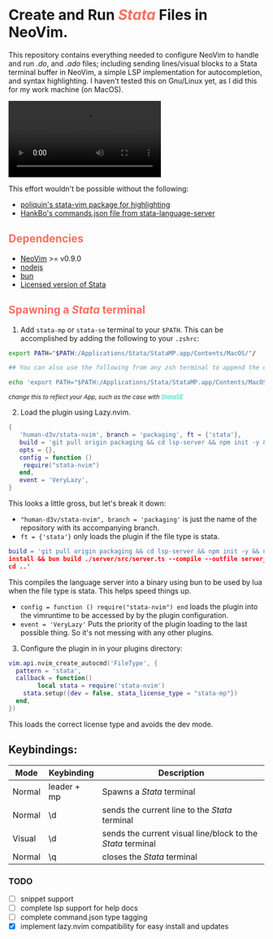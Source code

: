 # Create and Run <span style="color:#F87060">*Stata*</span> Files in NeoVim. 
This repository contains everything needed to configure NeoVim to handle and
run *.do*, and *.ado* files; including sending lines/visual blocks to a Stata
terminal buffer in NeoVim,  a simple LSP implementation for autocompletion, and
syntax highlighting. I haven't tested this on Gnu/Linux yet, as I did this for
my work machine (on MacOS).

![stata](./assets/stata_spawn.mp4) 


This effort wouldn't be possible without the following:
- [poliquin's stata-vim package for highlighting](https://github.com/poliquin/stata-vim)
- [HankBo's commands.json file from stata-language-server](https://github.com/HankBO/stata-language-server)


## <span style="color:#F87060">Dependencies</span>
- [NeoVim](https://github.com/neovim/neovim/tree/master) >= v0.9.0
- [nodejs](https://nodejs.org/en/download/)
- [bun](https://bun.sh/)
- [Licensed version of Stata](https://www.stata.com/products/)


## <span style="color:#F87060">Spawning a *Stata* terminal</span>
1) Add `stata-mp` or `stata-se` terminal to your `$PATH`. This can be
accomplished by adding the following to your `.zshrc`:
```bash
export PATH="$PATH:/Applications/Stata/StataMP.app/Contents/MacOS/"/

## You can also use the following from any zsh terminal to append the command to your .zshrc

echo 'export PATH="$PATH:/Applications/Stata/StataMP.app/Contents/MacOS/"' >> ~/.zshrc
```
<small><i>change this to reflect your App, such as the case with
<span style="color:#1dd3b0">StataSE</span></i></small>

2) Load the plugin using Lazy.nvim.
``` lua
{
   'human-d3v/stata-nvim', branch = 'packaging', ft = {'stata'},
   build = 'git pull origin packaging && cd lsp-server && npm init -y && npm install && bun build ./server/src/server.ts --compile --outfile server_bin && cd ..',
   opts = {},
   config = function ()
   	require("stata-nvim")
   end,
   event = 'VeryLazy',
}

```

This looks a little gross, but let's break it down:
- `"human-d3v/stata-nvim", branch = 'packaging'` is just the name of the repository with its accompanying branch.
- `ft = {'stata'}` only loads the plugin if the file type is stata.
```lua 
build = 'git pull origin packaging && cd lsp-server && npm init -y && npm
install && bun build ./server/src/server.ts --compile --outfile server_bin &&
cd ..' 
```
This compiles the language server into a binary using bun to be used by lua
when the file type is stata. This helps speed things up. 
- `config = function () require("stata-nvim") end` loads the plugin into the vimruntime to be accessed by by the plugin configuration.
- `event = 'VeryLazy'` Puts the priority of the plugin loading to the last possible thing. So it's not messing with any other plugins.

3) Configure the plugin in in your plugins directory:
```lua
vim.api.nvim_create_autocmd('FileType', {
  pattern = 'stata',
  callback = function()
		local stata = require('stata-nvim')
    stata.setup({dev = false, stata_license_type = "stata-mp"})
  end,
})
```
This loads the correct license type and avoids the dev mode.


## Keybindings:
| Mode | Keybinding | Description |
| ---- | ---------- | ----------- |
| Normal | leader + mp | Spawns a *Stata* terminal |
| Normal | \d         | sends the current line to the *Stata* terminal |
| Visual | \d         | sends the current visual line/block to the *Stata* terminal |
| Normal | \q         | closes the *Stata* terminal |

### TODO
- [ ] snippet support 
- [ ] complete lsp support for help docs 
- [ ] complete command.json type tagging
- [x] implement lazy.nvim compatibility for easy install and updates
